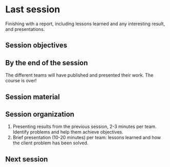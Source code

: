 # Last session

Finishing with a report, including lessons learned and any interesting result, and presentations.

## Session objectives



## By the end of the session

The different teams will have published and presented their work. The course is over!

## Session material

## Session organization

1. Presenting results from the previous session, 2-3 minutes per team. Identify
   problems and help them achieve objectives.
2. Brief presentation (10-20 minutes) per team: lessons learned and how the client problem has been solved. 


## Next session
